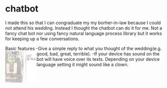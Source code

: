 # chatbot
I made this so that I can congraduate my my borher-in-law because I could not attend his wedding.
Instead I thought the chatbot can do it for me. Not a fancy chat bot nor using fancy natural language process library
but it works for keeping up a few conversations.


Basic features
-Give a simple reply to what you thought of the wedding(e.g. good, bad, great, terrible).
<img align="left" width="100" height="100" src="https://github.com/Yoloyoda/chatbot/blob/master/Chatbot_Demo1.PNG">
-If your device has sound on the bot will have voice over its texts. Depending on your device language setting
 it might sound like a clown.
